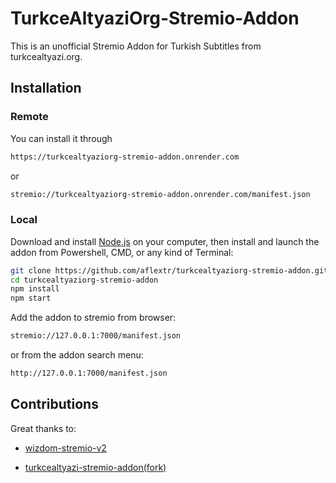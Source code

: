 
# TurkceAltyaziOrg-Stremio-Addon

This is an unofficial Stremio Addon for Turkish Subtitles from turkcealtyazi.org.

## Installation

### Remote

You can install it through

```sh {"id":"01HS1K9537SBFVP1Q2C1HM75A7"}
https://turkcealtyaziorg-stremio-addon.onrender.com
```

or

```sh {"id":"01HS1K9537SBFVP1Q2C2XX2N4Q"}
stremio://turkcealtyaziorg-stremio-addon.onrender.com/manifest.json
```

### Local

Download and install [Node.js](https://nodejs.org/en/download/) on your computer, then install and launch the addon from Powershell, CMD, or any kind of Terminal:

```sh {"id":"01HS1K9537SBFVP1Q2C4V6HGFQ"}
git clone https://github.com/aflextr/turkcealtyaziorg-stremio-addon.git
cd turkcealtyaziorg-stremio-addon
npm install
npm start
```

Add the addon to stremio from browser:

```sh {"id":"01HS1K9537SBFVP1Q2C5VFA82C"}
stremio://127.0.0.1:7000/manifest.json
```

or from the addon search menu:

```sh {"id":"01HS1K9537SBFVP1Q2C8JTQG7Q"}
http://127.0.0.1:7000/manifest.json
```

## Contributions

Great thanks to:

* [wizdom-stremio-v2](https://github.com/maormagori/wizdom-stremio-v2)

* [turkcealtyazi-stremio-addon(fork)](https://github.com/gorlev/turkcealtyaziorg-stremio-addon)



